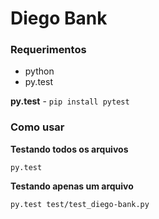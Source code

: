 # Diego Bank

### Requerimentos

 - python
 - py.test

**py.test** - `pip install pytest` 


### Como usar

**Testando todos os arquivos**

`py.test`

**Testando apenas um arquivo**

`py.test test/test_diego-bank.py`